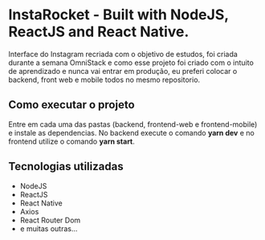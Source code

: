 # InstaRocket - Built with NodeJS, ReactJS and React Native.

Interface do Instagram recriada com  o objetivo de estudos, foi criada durante a semana OmniStack e
como esse projeto foi criado com o intuito de aprendizado e nunca vai entrar em produção, eu preferi colocar o backend, front web e mobile todos no mesmo repositorio.

## Como executar o projeto

Entre em cada uma das pastas (backend, frontend-web e frontend-mobile) e instale as dependencias. No backend execute o comando <strong>yarn dev</strong> e
no frontend utilize o comando <strong>yarn start</strong>.

## Tecnologias utilizadas

 - NodeJS
 - ReactJS
 - React Native
 - Axios
 - React Router Dom
 - e muitas outras...
